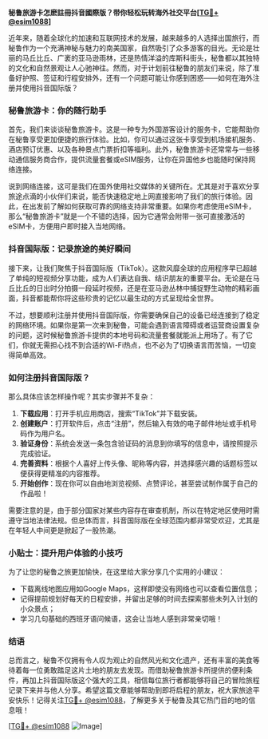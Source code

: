 **秘鲁旅游卡怎麽註冊抖音國際版？带你轻松玩转海外社交平台[[TG💪+ @esim1088](https://t.me/s/esim1088)]**

近年来，随着全球化的加速和互联网技术的发展，越来越多的人选择出国旅行，而秘鲁作为一个充满神秘与魅力的南美国家，自然吸引了众多游客的目光。无论是壮丽的马丘比丘、广袤的亚马逊雨林，还是热情洋溢的库斯科街头，秘鲁都以其独特的文化和自然景观让人心驰神往。然而，对于计划前往秘鲁的朋友们来说，除了准备好护照、签证和行程安排外，还有一个问题可能让你感到困惑——如何在海外注册并使用抖音国际版？

### 秘鲁旅游卡：你的随行助手

首先，我们来谈谈秘鲁旅游卡。这是一种专为外国游客设计的服务卡，它能帮助你在秘鲁享受更加便捷的旅行体验。比如，你可以通过这张卡享受到机场接机服务、酒店预订优惠、以及各种景点门票折扣等福利。此外，秘鲁旅游卡还常常与一些移动通信服务商合作，提供流量套餐或eSIM服务，让你在异国他乡也能随时保持网络连接。

说到网络连接，这可是我们在国外使用社交媒体的关键所在。尤其是对于喜欢分享旅途点滴的小伙伴们来说，能否快速稳定地上网直接影响了我们的旅行体验。因此，在出发前了解如何获取可靠的网络支持非常重要。如果你考虑使用eSIM卡，那么“秘鲁旅游卡”就是一个不错的选择，因为它通常会附带一张可直接激活的eSIM卡，方便用户即时接入当地网络。

### 抖音国际版：记录旅途的美好瞬间

接下来，让我们聚焦于抖音国际版（TikTok）。这款风靡全球的应用程序早已超越了单纯的短视频分享功能，成为人们表达自我、结识朋友的重要平台。无论是在马丘比丘的日出时分拍摄一段延时视频，还是在亚马逊丛林中捕捉野生动物的精彩画面，抖音都能帮你将这些珍贵的记忆以最生动的方式呈现给全世界。

不过，想要顺利注册并使用抖音国际版，你需要确保自己的设备已经连接到了稳定的网络环境。如果你是第一次来到秘鲁，可能会遇到语言障碍或者运营商设置复杂的问题，这时候秘鲁旅游卡提供的本地号码和流量套餐就能派上用场了。有了它们，你就无需担心找不到合适的Wi-Fi热点，也不必为了切换语言而苦恼，一切变得简单高效。

### 如何注册抖音国际版？

那么具体应该怎样操作呢？其实步骤并不复杂：

1. **下载应用**：打开手机应用商店，搜索“TikTok”并下载安装。
2. **创建账户**：打开软件后，点击“注册”，然后输入有效的电子邮件地址或手机号码作为用户名。
3. **验证身份**：系统会发送一条包含验证码的消息到你填写的信息中，请按照提示完成验证。
4. **完善资料**：根据个人喜好上传头像、昵称等内容，并选择感兴趣的话题标签以便获得更精准的内容推荐。
5. **开始创作**：现在你可以自由地浏览视频、点赞评论，甚至尝试制作属于自己的作品啦！

需要注意的是，由于部分国家对某些内容存在审查机制，所以在特定地区使用时需遵守当地法律法规。但总体而言，抖音国际版在全球范围内都非常受欢迎，尤其是在年轻人中间更是掀起了一股热潮。

### 小贴士：提升用户体验的小技巧

为了让您的秘鲁之旅更加愉快，在这里给大家分享几个实用的小建议：
- 下载离线地图应用如Google Maps，这样即使没有网络也可以查看位置信息；
- 记得提前规划好每天的日程安排，并留出足够的时间去探索那些未列入计划的小众景点；
- 学习几句基础的西班牙语问候语，这会让当地人感到非常亲切哦！

### 结语

总而言之，秘鲁不仅拥有令人叹为观止的自然风光和文化遗产，还有丰富的美食等待着每一位勇敢踏足这片土地的朋友去发现。而借助秘鲁旅游卡所提供的便利条件，再加上抖音国际版这个强大的工具，相信每位旅行者都能够将自己的冒险旅程记录下来并与他人分享。希望这篇文章能够帮助到即将启程的朋友，祝大家旅途平安快乐！记得关注[TG💪+ @esim1088](https://t.me/s/esim1088)，了解更多关于秘鲁及其它热门目的地的信息哦！

[[TG💪+ @esim1088](https://t.me/s/esim1088) ![Image](https://i.postimg.cc/4NQfJmqS/Snipaste-2025-05-13-00-14-12.png)]